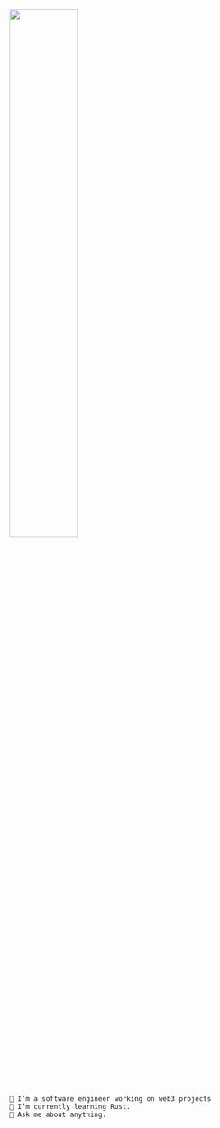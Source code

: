 
<div>
<img src="https://user-images.githubusercontent.com/37301269/232176596-3c8df0c6-f9db-4a03-97b0-282e06fd379c.gif" width="49%"/></div>



	🔭 I’m a software engineer working on web3 projects
	🌱 I’m currently learning Rust.
	💬 Ask me about anything.
